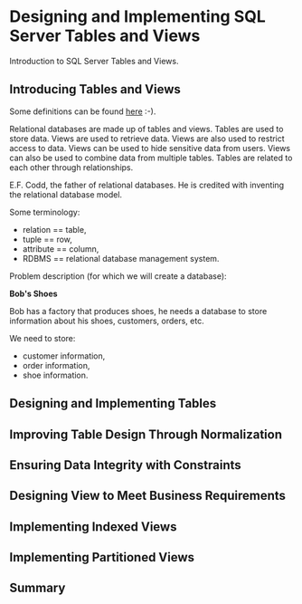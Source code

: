 # Designing and Implementing SQL Server Tables and Views

Introduction to SQL Server Tables and Views.

## Introducing Tables and Views

Some definitions can be found [here](definitions.md) :-).

Relational databases are made up of tables and views. Tables are used to store data. Views are used to retrieve data. Views are also used to restrict access to data. Views can be used to hide sensitive data from users. Views can also be used to combine data from multiple tables. Tables are related to each other through relationships.

E.F. Codd, the father of relational databases. He is credited with inventing the relational database model.

Some terminology:

- relation == table,
- tuple == row,
- attribute == column,
- RDBMS == relational database management system.

Problem description (for which we will create a database):

**Bob's Shoes**

Bob has a factory that produces shoes, he needs a database to store information about his shoes, customers, orders, etc.

We need to store:

- customer information,
- order information,
- shoe information.

## Designing and Implementing Tables

## Improving Table Design Through Normalization

## Ensuring Data Integrity with Constraints

## Designing View to Meet Business Requirements

## Implementing Indexed Views

## Implementing Partitioned Views

## Summary
